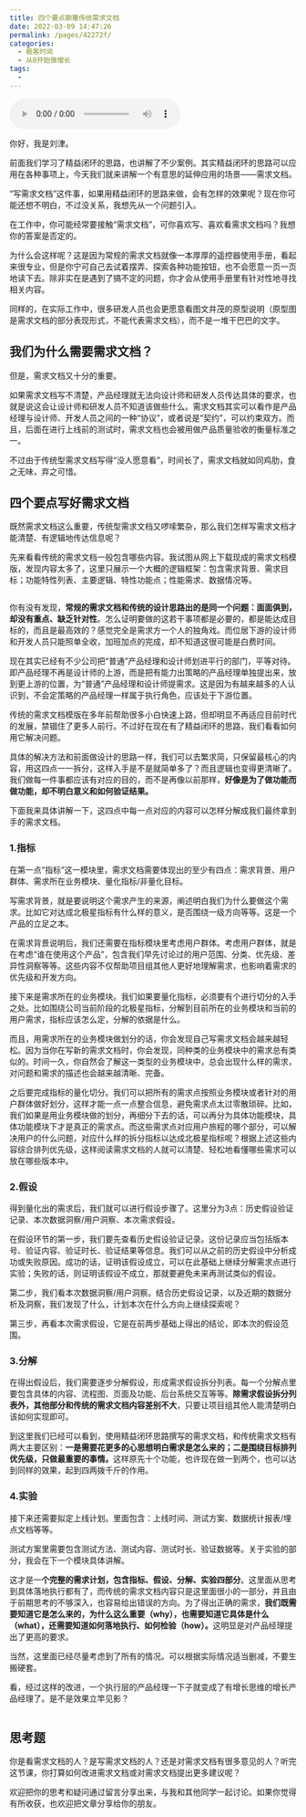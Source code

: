 ```yaml
---
title: 四个要点颠覆传统需求文档
date: 2022-03-09 14:47:26
permalink: /pages/42272f/
categories:
  - 极客时间
  - 从0开始做增长
tags:
  - 
---
```

<audio title="33.四个要点颠覆传统需求文档" src="https://static001.geekbang.org/resource/audio/68/b1/681025d25b5ca646085336456f2b26b1.mp3" controls="controls"></audio> 
<p>你好，我是刘津。</p><p>前面我们学习了精益闭环的思路，也讲解了不少案例。其实精益闭环的思路可以应用在各种事项上，今天我们就来讲解一个有意思的延伸应用的场景——需求文档。</p><p>“写需求文档”这件事，如果用精益闭环的思路来做，会有怎样的效果呢？现在你可能还想不明白，不过没关系，我想先从一个问题引入。</p><p>在工作中，你可能经常要接触“需求文档”，可你喜欢写、喜欢看需求文档吗？我想你的答案是否定的。</p><p>为什么会这样呢？这是因为常规的需求文档就像一本厚厚的遥控器使用手册，看起来很专业，但是你宁可自己去试着摆弄、探索各种功能按钮，也不会愿意一页一页地读下去。除非实在是遇到了搞不定的问题，你才会从使用手册里有针对性地寻找相关内容。</p><p>同样的，在实际工作中，很多研发人员也会更愿意看图文并茂的原型说明（原型图是需求文档的部分表现形式，不能代表需求文档），而不是一堆干巴巴的文字。</p><h2>我们为什么需要需求文档？</h2><p>但是，需求文档又十分的重要。</p><p>如果需求文档写不清楚，产品经理就无法向设计师和研发人员传达具体的要求，也就是说这会让设计师和研发人员不知道该做些什么。需求文档其实可以看作是产品经理与设计师、开发人员之间的一种“协议”，或者说是“契约”，可以约束双方。而且，后面在进行上线前的测试时，需求文档也会被用做产品质量验收的衡量标准之一。</p><!-- [[[read_end]]] --><p>不过由于传统型需求文档写得“没人愿意看”，时间长了，需求文档就如同鸡肋，食之无味，弃之可惜。</p><h2>四个要点写好需求文档</h2><p>既然需求文档这么重要，传统型需求文档又啰嗦繁杂，那么我们怎样写需求文档才能清楚、有逻辑地传达信息呢？</p><p>先来看看传统的需求文档一般包含哪些内容。我试图从网上下载现成的需求文档模版，发现内容太多了，这里只展示一个大概的逻辑框架：包含需求背景、需求目标；功能特性列表、主要逻辑、特性功能点；性能需求、数据情况等。</p><p><img src="https://static001.geekbang.org/resource/image/66/fc/662ba5501968c5b65c18ae903837d2fc.png" alt=""></p><p>你有没有发现，<strong>常规的需求文档和传统的设计思路出的是同一个问题：面面俱到，却没有重点、缺乏针对性</strong>。怎么证明要做的这若干事项都是必要的，都是能达成目标的，而且是最高效的？感觉完全是需求方一个人的独角戏。而位居下游的设计师和开发人员只能照单全收，加班加点的完成，却不知道这很可能是白费时间。</p><p>现在其实已经有不少公司把“普通”产品经理和设计师划进平行的部门，平等对待。即产品经理不再是设计师的上游，而是<span class="orange">把有能力出策略的产品经理单独提出来，放到更上游的位置，为“普通”产品经理和设计师提需求</span>。这是因为有越来越多的人认识到，不会定策略的产品经理一样属于执行角色，应该处于下游位置。</p><p>传统的需求文档模版在多年前帮助很多小白快速上路，但却明显不再适应目前时代的发展，禁锢住了更多人前行。不过好在现在有了精益闭环的思路，我们看看如何用它解决问题。</p><p>具体的解决方法和前面做设计的思路一样，我们可以去繁求简，只保留最核心的内容，用这四点一一拆分，这样入手是不是就简单多了？而且逻辑也变得更清晰了。我们做每一件事都应该有对应的目的，而不是再像以前那样，<strong>好像是为了做功能而做功能，却不明白意义和如何验证结果。</strong></p><p>下面我来具体讲解一下，这四点中每一点对应的内容可以怎样分解成我们最终拿到手的需求文档。</p><h3>1.指标</h3><p>在第一点“指标”这一模块里，需求文档需要体现出的至少有四点：需求背景、用户群体、需求所在业务模块、量化指标/非量化目标。</p><p>写需求背景，就是要说明这个需求产生的来源，阐述明白我们为什么要做这个需求。比如它对达成北极星指标有什么样的意义，是否围绕一级方向等等。这是一个产品的立足之本。</p><p>在需求背景说明后，我们还需要在指标模块里考虑用户群体。考虑用户群体，就是在考虑“谁在使用这个产品”，包含我们早先讨论过的用户范围、分类、优先级、差异性洞察等等。这些内容不仅帮助项目组其他人更好地理解需求，也影响着需求的优先级和开发方向。</p><p>接下来是需求所在的业务模块。我们如果要量化指标，必须要有个进行切分的入手之处。比如围绕公司当前阶段的北极星指标，分解到目前所在的业务模块和当前的用户需求，指标应该怎么定，分解的依据是什么。</p><p>而且，用需求所在的业务模块做划分的话，你会发现自己写需求文档会越来越轻松。因为当你在写新的需求文档时，你会发现，同种类的业务模块中的需求总有类似的。时间一久，你自然会了解这一类型的业务模块中，总会出现什么样的需求，对问题和需求的描述也会越来越清晰、完备。</p><p>之后要完成指标的量化切分。我们可以把所有的需求点按照业务模块或者针对的用户群体做好划分，这样才能一点一点整合信息，避免需求点太过零散琐碎。比如，我们如果是用业务模块做的划分，再细分下去的话，可以再分为具体功能模块，具体功能模块下才是真正的需求点。而这些需求点对应用户旅程的哪个部分，可以解决用户的什么问题，对应什么样的拆分指标以达成北极星指标呢？根据上述这些内容综合排列优先级，这样阅读需求文档的人就可以清楚、轻松地看懂哪些需求可以放在哪些版本中。</p><h3>2.假设</h3><p>得到量化出的需求后，我们就可以进行假设步骤了。这里分为3点：历史假设验证记录、本次数据洞察/用户洞察、本次需求假设。</p><p>在假设环节的第一步，我们要先查看历史假设验证记录。这份记录应当包括版本号、验证内容、验证时长、验证结果等信息。我们可以从之前的历史假设中分析成功或失败原因。成功的话，证明该假设成立，可以在此基础上继续分解需求点进行实验；失败的话，则证明该假设不成立，那就要避免未来再测试类似的假设。</p><p>第二步，我们看本次数据洞察/用户洞察。结合历史假设记录，以及近期的数据分析及洞察，我们发现了什么，计划本次在什么方向上继续探索呢？</p><p>第三步，再看本次需求假设，它是在前两步基础上得出的结论，即本次的假设范围。</p><h3>3.分解</h3><p>在得出假设后，我们需要逐步分解假设，形成需求假设拆分列表。每一个分解点里要包含具体的内容、流程图、页面及功能、后台系统交互等等。<strong>除需求假设拆分列表外，其他部分和传统的需求文档内容差别不大</strong>，只要让项目组其他人能清楚明白该如何实现即可。</p><p>到这里我们已经可以看到，使用精益闭环思路撰写的需求文档，和传统需求文档有两大主要区别：<strong>一是需要花更多的心思想明白需求是怎么来的；二是围绕目标排列优先级，只做最重要的事情。</strong>这样原先十个功能，也许现在做一到两个，也可以达到同样的效果，起到四两拨千斤的作用。</p><h3>4.实验</h3><p>接下来还需要拟定上线计划。里面包含：上线时间、测试方案、数据统计报表/埋点文档等等。</p><p>测试方案里需要包含测试方法、测试内容、测试时长、验证数据等。关于实验的部分，我会在下一个模块具体讲解。</p><p>这才是一<strong>个完整的需求计划，包含指标、假设、分解、实验四部分</strong>。这里面从思考到具体落地执行都有了，而传统的需求文档内容只是这里面很小的一部分，并且由于前期思考的不够深入，也容易给出错误的方向。为了得出正确的需求，<strong>我们既需要知道它是怎么来的，为什么这么重要（why），也需要知道它具体是什么（what），还需要知道如何落地执行、如何检验（how）。</strong>这明显是对产品经理提出了更高的要求。</p><p>当然，这里面已经尽量考虑到了所有的情况。可以根据实际情况适当删减，不要生搬硬套。</p><p>看，经过这样的改进，一个执行层的产品经理一下子就变成了有增长思维的增长产品经理了。是不是效果立竿见影？</p><p><img src="https://static001.geekbang.org/resource/image/fe/98/fe2cb4442497977af696a4c0e4cf9598.png" alt=""></p><h2>思考题</h2><p>你是看需求文档的人？是写需求文档的人？还是对需求文档有很多意见的人？听完这节课，你打算如何改进需求文档或对需求文档提出更多建议呢？</p><p>欢迎把你的思考和疑问通过留言分享出来，与我和其他同学一起讨论。如果你觉得有所收获，也欢迎把文章分享给你的朋友。</p><p></p>